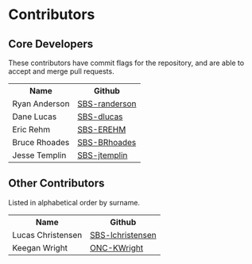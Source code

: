 # Contributors

## Core Developers

These contributors have commit flags for the repository, and are able to
accept and merge pull requests.

<table>
  <tr>
    <th>Name</th>
    <th>Github</th>
  </tr>
  <tr>
    <td>Ryan Anderson</td>
    <td>
      <a href="https://github.com/SBS-randerson">SBS-randerson</a>
    </td>
  </tr>
  <tr>
    <td>Dane Lucas</td>
    <td>
      <a href="https://github.com/SBS-dlucas">SBS-dlucas</a>
    </td>
  </tr>
  <tr>
    <td>Eric Rehm</td>
    <td>
      <a href="https://github.com/SBS-EREHM">SBS-EREHM</a>
    </td>
  </tr>
  <tr>
    <td>Bruce Rhoades</td>
    <td>
      <a href="https://github.com/SBS-BRhoades">SBS-BRhoades</a>
    </td>
  </tr>
  <tr>
    <td>Jesse Templin</td>
    <td>
      <a href="https://github.com/SBS-jtemplin">SBS-jtemplin</a>
    </td>
  </tr>
</table>

## Other Contributors

Listed in alphabetical order by surname.

<table>
  <tr>
    <th>Name</th>
    <th>Github</th>
  </tr>
  <tr>
    <td>Lucas Christensen</td>
    <td>
      <a href="https://github.com/SBS-lchristensen">SBS-lchristensen</a>
    </td>
  </tr>
  <tr>
    <td>Keegan Wright</td>
    <td>
      <a href="https://github.com/ONC-KWright">ONC-KWright</a>
    </td>
  </tr>
</table>
